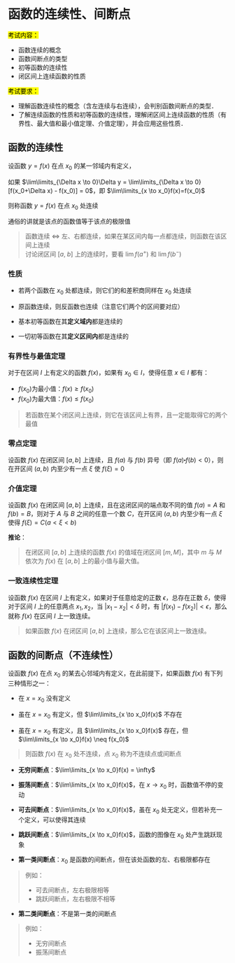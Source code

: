 # 函数的连续性、间断点

<mark>考试内容：</mark>

- 函数连续的概念
- 函数间断点的类型
- 初等函数的连续性
- 闭区间上连续函数的性质

<mark>考试要求：</mark>

- 理解函数连续性的概念（含左连续与右连续），会判别函数间断点的类型．
- 了解连续函数的性质和初等函数的连续性，理解闭区间上连续函数的性质（有界性、最大值和最小值定理、介值定理），并会应用这些性质．

## 函数的连续性

设函数 $y=f(x)$ 在点 $x_0$ 的某一邻域内有定义，

如果 $\lim\limits_{\Delta x \to 0}\Delta y = \lim\limits_{\Delta x \to 0}[f(x_0+\Delta x) - f(x_0)] = 0$，即 $\lim\limits_{x \to x_0}f(x)=f(x_0)$  

则称函数 $y=f(x)$ 在点 $x_0$ 处连续  

通俗的讲就是该点的函数值等于该点的极限值

> 函数连续 $\Longleftrightarrow$ 左、右都连续，如果在某区间内每一点都连续，则函数在该区间上连续  
> 讨论闭区间 $[a,\;b]$ 上的连续时，要看 $\lim f(a^+)$ 和 $\lim f(b^-)$

### 性质

- 若两个函数在 $x_0$ 处都连续，则它们的和差积商同样在 $x_0$ 处连续

- 原函数连续，则反函数也连续（注意它们两个的区间要对应）

- 基本初等函数在其**定义域内**都是连续的

- 一切初等函数在其**定义区间内**都是连续的

### 有界性与最值定理

对于在区间 $I$ 上有定义的函数 $f(x)$，如果有 $x_0 \in I$，使得任意 $x \in I$ 都有：

- $f(x_0)$为最小值：$f(x) \geqslant f(x_0)$
- $f(x_0)$为最大值：$f(x) \leqslant f(x_0)$

> 若函数在某个闭区间上连续，则它在该区间上有界，且一定能取得它的两个最值

### 零点定理

设函数 $f(x)$ 在闭区间 $[a, b]$ 上连续，且 $f(a)$ 与 $f(b)$ 异号（即 $f(a) \centerdot f(b) < 0$），则在开区间 $(a, b)$ 内至少有一点 $\xi$ 使 $f(\xi) = 0$

### 介值定理

设函数 $f(x)$ 在闭区间 $[a, b]$ 上连续，且在这闭区间的端点取不同的值 $f(a) = A$ 和 $f(b) = B$，则对于 $A$ 与 $B$ 之间的任意一个数 $C$，在开区间 $(a, b)$ 内至少有一点 $\xi$ 使得 $f(\xi) = C (a < \xi < b)$

**推论**：

> 在闭区间 $[a, b]$ 上连续的函数 $f(x)$ 的值域在闭区间 $[m, M]$，其中 $m$ 与 $M$ 依次为 $f(x)$ 在 $[a,b]$ 上的最小值与最大值。

### 一致连续性定理

设函数 $f(x)$ 在区间 $I$ 上有定义，如果对于任意给定的正数 $\epsilon$，总存在正数 $\delta$，使得对于区间 $I$ 上的任意两点 $x_1, x_2$，当 $|x_1-x_2|<\delta$ 时，有 $|f(x_1)-f(x_2)|<\epsilon$，那么就称 $f(x)$ 在区间 $I$ 上一致连续。

> 如果函数 $f(x)$ 在闭区间 $[a, b]$ 上连续，那么它在该区间上一致连续。

## 函数的间断点（不连续性）

设函数 $f(x)$ 在点 $x_0$ 的某去心邻域内有定义，在此前提下，如果函数 $f(x)$ 有下列三种情形之一：

- 在 $x=x_0$ 没有定义

- 虽在 $x=x_0$ 有定义，但 $\lim\limits_{x \to x_0}f(x)$ 不存在

- 虽在 $x=x_0$ 有定义，且 $\lim\limits_{x \to x_0}f(x)$ 存在，但 $\lim\limits_{x \to x_0}f(x) \neq f(x_0)$  

> 则函数 $f(x)$ 在 $x_0$ 处不连续，点 $x_0$ 称为不连续点或间断点

- __无穷间断点__：$\lim\limits_{x \to x_0}f(x) = \infty$

- __振荡间断点__：$\lim\limits_{x \to x_0}f(x)$，在 $x \to x_0$ 时，函数值不停的变动

- __可去间断点__：$\lim\limits_{x \to x_0}f(x)$，虽在 $x_0$ 处无定义，但若补充一个定义，可以使得其连续

- __跳跃间断点__：$\lim\limits_{x \to x_0}f(x)$，函数的图像在 $x_0$ 处产生跳跃现象

- __第一类间断点__：$x_0$ 是函数的间断点，但在该处函数的左、右极限都存在  
> 例如：
> - 可去间断点，左右极限相等
> - 跳跃间断点，左右极限不相等

- __第二类间断点__：不是第一类的间断点  
> 例如：
> - 无穷间断点
> - 振荡间断点